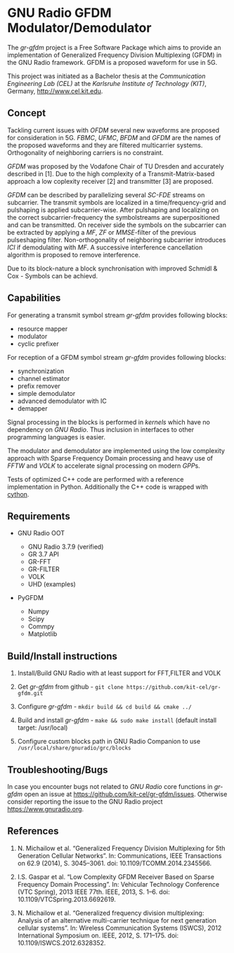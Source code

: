 GNU Radio GFDM Modulator/Demodulator
================

The *gr-gfdm* project is a Free Software Package which aims to provide an implementation of Generalized Frequency Division Multiplexing (GFDM) in the GNU Radio framework. GFDM is a proposed waveform for use in 5G.

This project was initiated as a Bachelor thesis at the *Communication Engineering Lab (CEL)* at the *Karlsruhe Institute of Technology (KIT)*, Germany, <http://www.cel.kit.edu>.

Concept
-------------
Tackling current issues with *OFDM* several new waveforms are proposed for consideration in 5G. *FBMC*, *UFMC*, *BFDM* and *GFDM* are the names of the proposed waveforms and they are filtered multicarrier systems. Orthogonality of neighboring carriers is no constraint.

*GFDM* was proposed by the Vodafone Chair of TU Dresden and accurately described in [1]. Due to the high complexity of a Transmit-Matrix-based approach a low coplexity receiver [2] and transmitter [3] are proposed.

*GFDM* can be described by parallelizing several *SC-FDE* streams on subcarrier. The transmit symbols are localized in a time/frequency-grid and pulshaping is applied subcarrier-wise. After pulshaping and localizing on the correct subcarrier-frequency the symbolstreams are superpositioned and can be transmitted. On receiver side the symbols on the subcarrier can be extracted by applying a *MF*, *ZF* or *MMSE*-filter of the previous pulseshaping filter. Non-orthogonality of neighboring subcarrier introduces *ICI* if demodulating with *MF*. A successive interference cancellation algorithm is proposed to remove interference.

Due to its block-nature a block synchronisation with improved Schmidl & Cox - Symbols can be achievd.

Capabilities
-------------

For generating a transmit symbol stream *gr-gfdm* provides following blocks:

- resource mapper
- modulator
- cyclic prefixer

For reception of a GFDM symbol stream *gr-gfdm* provides following blocks:

- synchronization
- channel estimator
- prefix remover
- simple demodulator
- advanced demodulator with IC
- demapper 

Signal processing in the blocks is performed in *kernels* which have no dependency on *GNU Radio*. Thus inclusion in interfaces to other programming languages is easier.

The modulator and demodulator are implemented using the low complexity approach with Sparse Frequency Domain processing and heavy use of *FFTW* and *VOLK* to accelerate signal processing on modern *GPP*s.

Tests of optimized C++ code are performed with a reference implementation in Python.
Additionally the C++ code is wrapped with [cython](python/cython/README.md).
 


Requirements
------------
- GNU Radio OOT
  - GNU Radio 3.7.9 (verified)
  - GR 3.7 API
  - GR-FFT
  - GR-FILTER
  - VOLK
  - UHD (examples)
    
- PyGFDM
  - Numpy
  - Scipy
  - Commpy
  - Matplotlib
  


Build/Install instructions
------------------------------------

1. Install/Build GNU Radio with at least support for FFT,FILTER and VOLK

2. Get *gr-gfdm* from github - `git clone https://github.com/kit-cel/gr-gfdm.git`

3. Configure *gr-gfdm* - `mkdir build && cd build && cmake ../`

4. Build and install *gr-gfdm* - `make && sudo make install` (default install target: /usr/local)

5. Configure custom blocks path in GNU Radio Companion to use `/usr/local/share/gnuradio/grc/blocks`

Troubleshooting/Bugs
------------------------------------

In case you encounter bugs not related to *GNU Radio* core functions in *gr-gfdm* open an issue at <https://github.com/kit-cel/gr-gfdm/issues>.
Otherwise consider reporting the issue to the GNU Radio project <https://www.gnuradio.org>.

References
-------------
1. N. Michailow et al. “Generalized Frequency Division Multiplexing for 5th Generation Cellular Networks”. In: Communications, IEEE Transactions on 62.9 (2014), S. 3045–3061. doi: 10.1109/TCOMM.2014.2345566.

2. I.S. Gaspar et al. “Low Complexity GFDM Receiver Based on Sparse Frequency Domain Processing”. In: Vehicular Technology Conference (VTC Spring), 2013 IEEE 77th. IEEE, 2013, S. 1–6. doi: 10.1109/VTCSpring.2013.6692619.

3. N. Michailow et al. “Generalized frequency division multiplexing: Analysis of an alternative multi-carrier technique for next generation cellular systems”. In: Wireless Communication Systems (ISWCS), 2012 International Symposium on. IEEE, 2012, S. 171–175. doi: 10.1109/ISWCS.2012.6328352.

